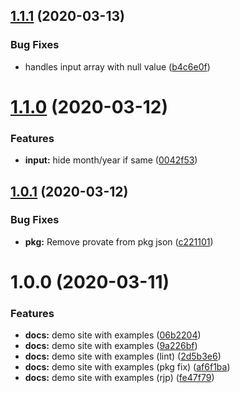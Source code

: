 ## [1.1.1](https://github.com/lamabiker/ng-date-interval/compare/v1.1.0...v1.1.1) (2020-03-13)


### Bug Fixes

* handles input array with null value ([b4c6e0f](https://github.com/lamabiker/ng-date-interval/commit/b4c6e0f49718ef4a15f57ed77e44973a59d60fcc))

# [1.1.0](https://github.com/lamabiker/ng-date-interval/compare/v1.0.1...v1.1.0) (2020-03-12)


### Features

* **input:** hide month/year if same ([0042f53](https://github.com/lamabiker/ng-date-interval/commit/0042f5390c51ec25667bd0360b7fc52197b1916e))

## [1.0.1](https://github.com/lamabiker/ng-date-interval/compare/v1.0.0...v1.0.1) (2020-03-12)


### Bug Fixes

* **pkg:** Remove provate from pkg json ([c221101](https://github.com/lamabiker/ng-date-interval/commit/c221101a5963924f50f1227f0dc4672df292c514))

# 1.0.0 (2020-03-11)


### Features

* **docs:** demo site with examples ([06b2204](https://github.com/lamabiker/ng-date-interval/commit/06b220414d966d6d1f796adeddb6d0fbb8c0b122))
* **docs:** demo site with examples ([9a226bf](https://github.com/lamabiker/ng-date-interval/commit/9a226bfa665d447428596648ba708d97951cc5c2))
* **docs:** demo site with examples (lint) ([2d5b3e6](https://github.com/lamabiker/ng-date-interval/commit/2d5b3e6421e3712d28ba5fa34bea63587aea0d92))
* **docs:** demo site with examples (pkg fix) ([af6f1ba](https://github.com/lamabiker/ng-date-interval/commit/af6f1ba7d9c43e565ffe5d4c2e4c977d31585b1c))
* **docs:** demo site with examples (rjp) ([fe47f79](https://github.com/lamabiker/ng-date-interval/commit/fe47f79edf5feb896d27c020474d298767df68d5))

